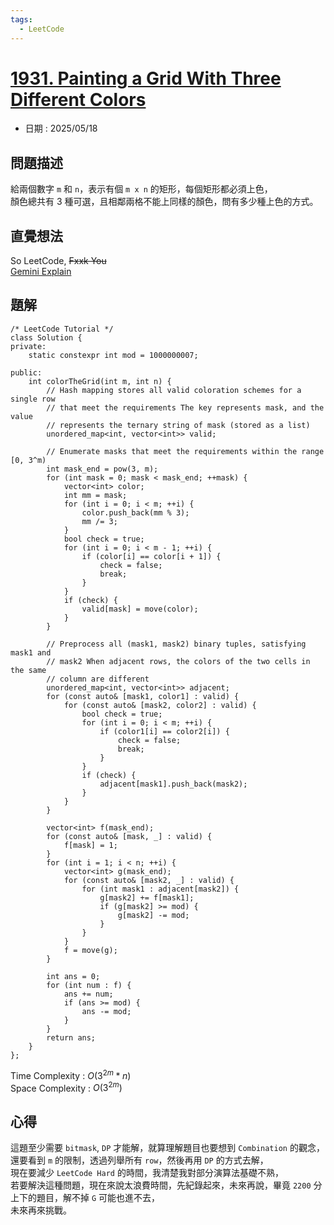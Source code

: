 ```yaml
---
tags:
  - LeetCode
---
```


# [1931. Painting a Grid With Three Different Colors](https://leetcode.com/problems/painting-a-grid-with-three-different-colors/description/)  

+ 日期 : 2025/05/18  

## 問題描述  

給兩個數字 `m` 和 `n`，表示有個 `m x n` 的矩形，每個矩形都必須上色，  
顏色總共有 3 種可選，且相鄰兩格不能上同樣的顏色，問有多少種上色的方式。  

## 直覺想法  

So LeetCode, ~~Fxxk You~~  
[Gemini Explain](https://docs.google.com/document/d/1sY33byFpjXEar8GBGeceN4oDIcfDCKhoXTC_SaicHbc/edit?usp=sharing)  

## 題解  

```cpp=
/* LeetCode Tutorial */
class Solution {
private:
    static constexpr int mod = 1000000007;

public:
    int colorTheGrid(int m, int n) {
        // Hash mapping stores all valid coloration schemes for a single row
        // that meet the requirements The key represents mask, and the value
        // represents the ternary string of mask (stored as a list)
        unordered_map<int, vector<int>> valid;

        // Enumerate masks that meet the requirements within the range [0, 3^m)
        int mask_end = pow(3, m);
        for (int mask = 0; mask < mask_end; ++mask) {
            vector<int> color;
            int mm = mask;
            for (int i = 0; i < m; ++i) {
                color.push_back(mm % 3);
                mm /= 3;
            }
            bool check = true;
            for (int i = 0; i < m - 1; ++i) {
                if (color[i] == color[i + 1]) {
                    check = false;
                    break;
                }
            }
            if (check) {
                valid[mask] = move(color);
            }
        }

        // Preprocess all (mask1, mask2) binary tuples, satisfying mask1 and
        // mask2 When adjacent rows, the colors of the two cells in the same
        // column are different
        unordered_map<int, vector<int>> adjacent;
        for (const auto& [mask1, color1] : valid) {
            for (const auto& [mask2, color2] : valid) {
                bool check = true;
                for (int i = 0; i < m; ++i) {
                    if (color1[i] == color2[i]) {
                        check = false;
                        break;
                    }
                }
                if (check) {
                    adjacent[mask1].push_back(mask2);
                }
            }
        }

        vector<int> f(mask_end);
        for (const auto& [mask, _] : valid) {
            f[mask] = 1;
        }
        for (int i = 1; i < n; ++i) {
            vector<int> g(mask_end);
            for (const auto& [mask2, _] : valid) {
                for (int mask1 : adjacent[mask2]) {
                    g[mask2] += f[mask1];
                    if (g[mask2] >= mod) {
                        g[mask2] -= mod;
                    }
                }
            }
            f = move(g);
        }

        int ans = 0;
        for (int num : f) {
            ans += num;
            if (ans >= mod) {
                ans -= mod;
            }
        }
        return ans;
    }
};
```

Time Complexity : $O(3^{2m}*n)$  
Space Complexity : $O(3^{2m})$  

## 心得  

這題至少需要 `bitmask`, `DP` 才能解，就算理解題目也要想到 `Combination` 的觀念，  
還要看到 `m` 的限制，透過列舉所有 `row`，然後再用 `DP` 的方式去解，  
現在要減少 `LeetCode Hard` 的時間，我清楚我對部分演算法基礎不熟，  
若要解決這種問題，現在來說太浪費時間，先紀錄起來，未來再說，畢竟 `2200` 分上下的題目，解不掉 `G` 可能也進不去，  
未來再來挑戰。  
